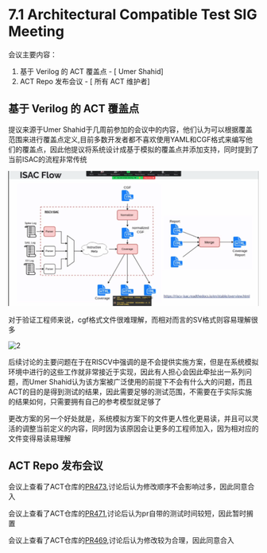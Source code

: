 # 7.1 Architectural Compatible Test SIG Meeting

会议主要内容：

1. 基于 Verilog 的 ACT 覆盖点 - [ Umer Shahid]
2. ACT Repo 发布会议 - [ 所有 ACT 维护者]



## 基于 Verilog 的 ACT 覆盖点

提议来源于Umer Shahid于几周前参加的会议中的内容，他们认为可以根据覆盖范围来进行覆盖点定义,目前多数开发者都不喜欢使用YAML和CGF格式来编写他们的覆盖点，因此他提议将系统设计成基于模拟的覆盖点并添加支持，同时提到了当前ISAC的流程非常传统

![1](./img/1.png)

对于验证工程师来说，cgf格式文件很难理解，而相对而言的SV格式则容易理解很多



![2](D:\Work\PLCT\PLCT\Report\week\week50\img\2.png)

后续讨论的主要问题在于在RISCV中强调的是不会提供实施方案，但是在系统模拟环境中进行的这些工作就非常接近于实现，因此有人担心会因此牵扯出一系列问题，而Umer Shahid认为该方案被广泛使用的前提下不会有什么大的问题，而且ACT的目的是得到测试的结果，因此需要足够的测试范围，不需要在于实际实施的结果如何，只需要拥有自己的参考模型就足够了

更改方案的另一个好处就是，系统模拟方案下的文件更人性化更易读，并且可以灵活的调整当前定义的内容，同时因为该原因会让更多的工程师加入，因为相对应的文件变得易读易理解

## ACT Repo 发布会议

会议上查看了ACT仓库的[PR473](https://github.com/riscv-non-isa/riscv-arch-test/pull/473),讨论后认为修改顺序不会影响过多，因此同意合入

会议上查看了ACT仓库的[PR471](https://github.com/riscv-non-isa/riscv-arch-test/pull/471),讨论后认为pr自带的测试时间较短，因此暂时搁置

会议上查看了ACT仓库的[PR469](https://github.com/riscv-non-isa/riscv-arch-test/pull/469),讨论后认为修改较为合理，因此同意合入